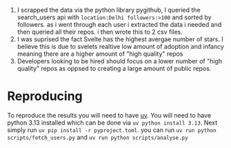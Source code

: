1. I scrapped the data via the python library pygithub, I queried the search_users api with `location:Delhi followers:>100` and sorted by followers. as i went through each user i extracted the data i needed and then queried all their repos. i then wrote this to 2 csv files.
2. I was suprised the fact Svelte has the highest avergae number of stars. I believe this is due to svelets realtive low amount of adoption and infancy meaning there are a higher amount of "high quality" repos
3. Developers looking to be hired should focus on a lower number of "high quality" repos as oppsed to creating a large amount of public repos.


# Reproducing
To reproduce the results you will need to have [uv](https://docs.astral.sh/uv/). You will need to have python 3.13 installed which can be done via `uv python install 3.13`. Next simply run `uv pip install -r pyproject.toml`. you can run `uv run python scripts/fetch_users.py` and `uv run python scripts/analyse.py`